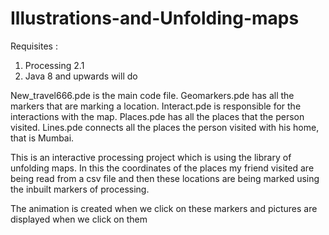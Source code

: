 # Illustrations-and-Unfolding-maps

Requisites : 

1. Processing 2.1
2. Java 8 and upwards will do 

New_travel666.pde is the main code file. 
Geomarkers.pde has all the markers that are marking a location. 
Interact.pde is responsible for the interactions with the map. 
Places.pde has all the places that the person visited. 
Lines.pde connects all the places the person visited with his home, that is Mumbai. 


This is an interactive processing project which is using the library of unfolding maps. In this the coordinates of the places my friend visited are being read from a csv file and then these locations are being marked using the inbuilt markers of processing. 

The animation is created when we click on these markers and pictures are displayed when we click on them 
